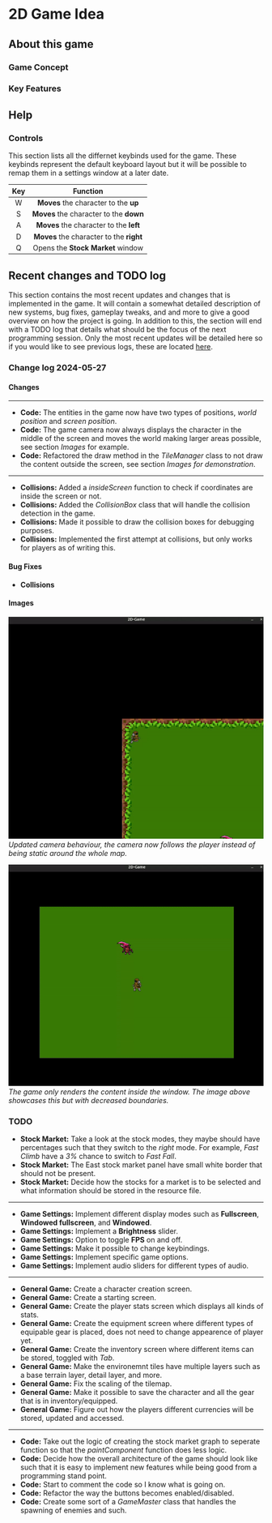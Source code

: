 # 2D Game Idea

## About this game

### Game Concept

### Key Features

## Help

### Controls

This section lists all the differnet keybinds used for the game. These keybinds represent the default keyboard layout but it will be possible to remap them in a settings window at a later date.

<div align=center>

| Key        | Function                                      |
|:----------:|:---------------------------------------------:|
| W          | **Moves** the character to the **up**         |
| S          | **Moves** the character to the **down**       |
| A          | **Moves** the character to the **left**       |
| D          | **Moves** the character to the **right**      |
| Q          | Opens the **Stock Market** window             |

</div>

## Recent changes and TODO log

This section contains the most recent updates and changes that is implemented in the game. It will contain a somewhat detailed description of new systems, bug fixes, gameplay tweaks, and and more to give a good overview on how the project is going. In addition to this, the section will end with a TODO log that details what should be the focus of the next programming session. Only the most recent updates will be detailed here so if you would like to see previous logs, these are located [here](/readme_handling/logs).

### Change log 2024-05-27

#### Changes

---

- **Code:** The entities in the game now have two types of positions, *world position* and *screen position*.
- **Code:** The game camera now always displays the character in the middle of the screen and moves the world making larger areas possible, see section *Images* for example.
- **Code:** Refactored the draw method in the *TileManager* class to not draw the content outside the screen, see section *Images for demonstration*.

---

- **Collisions:** Added a *insideScreen* function to check if coordinates are inside the screen or not.
- **Collisions:** Added the *CollisionBox* class that will handle the collision detection in the game.
- **Collisions:** Made it possible to draw the collision boxes for debugging purposes.
- **Collisions:** Implemented the first attempt at collisions, but only works for players as of writing this.

#### Bug Fixes

- **Collisions**


#### Images

![updatedCamera](/readme_handling/images/2024-05-31/updatedCamera.gif)
*Updated camera behaviour, the camera now follows the player instead of being static around the whole map.*

![restrictedDrawing](/readme_handling/images/2024-05-31/restrictedDrawing.gif)
*The game only renders the content inside the window. The image above showcases this but with decreased boundaries.*

### TODO

- **Stock Market:** Take a look at the stock modes, they maybe should have percentages such that they switch to the *right* mode. For example, *Fast Climb* have a *3%* chance to switch to *Fast Fall*.
- **Stock Market:** The East stock market panel have small white border that should not be present.
- **Stock Market:** Decide how the stocks for a market is to be selected and what information should be stored in the resource file.

---

- **Game Settings:** Implement different display modes such as **Fullscreen**, **Windowed fullscreen**, and **Windowed**.
- **Game Settings:** Implement a **Brightness** slider.
- **Game Settings:** Option to toggle **FPS** on and off.
- **Game Settings:** Make it possible to change keybindings.
- **Game Settings:** Implement specific game options.
- **Game Settings:** Implement audio sliders for different types of audio.

---

- **General Game:** Create a character creation screen.
- **General Game:** Create a starting screen.
- **General Game:** Create the player stats screen which displays all kinds of stats.
- **General Game:** Create the equipment screen where different types of equipable gear is placed, does not need to change appearence of player yet.
- **General Game:** Create the inventory screen where different items can be stored, toggled with *Tab*.
- **General Game:** Make the environemnt tiles have multiple layers such as a base terrain layer, detail layer, and more.
- **General Game:** Fix the scaling of the tilemap.
- **General Game:** Make it possible to save the character and all the gear that is in inventory/equipped.
- **General Game:** Figure out how the players different currencies will be stored, updated and accessed.

---

- **Code:** Take out the logic of creating the stock market graph to seperate function so that the *paintComponent* function does less logic.
- **Code:** Decide how the overall architecture of the game should look like such that it is easy to implement new features while being good from a programming stand point.
- **Code:** Start to comment the code so I know what is going on.
- **Code:** Refactor the way the buttons becomes enabled/disabled.
- **Code:** Create some sort of a *GameMaster* class that handles the spawning of enemies and such.
